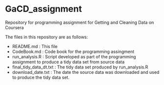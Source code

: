 # GaCD_assignment
Repository for programming assignment for Getting and Cleaning Data on Coursera

The files in this repository are as follows:
- README.md : This file
- CodeBook.md : Code book for the programming assingment
- run_analysis.R : Script developed as part of the programming assignment to produce a tidy data set from source data
- final_tidy_data_dt.txt : The tidy data set produced by run_analysis.R
- download_date.txt : The date the source data was downloaded and used to produce the tidy data set.


